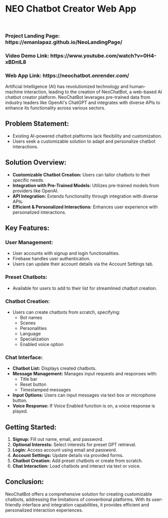 <h1>NEO Chatbot Creator Web App</h1>
</br>
<h3>Project Landing Page: https://emanlapaz.github.io/NeoLandingPage/</h3>
<h3>Video Demo Link: https://www.youtube.com/watch?v=0H4-xBDnlL8 </h3>
<h3>Web App Link: https://neochatbot.onrender.com/</h3>


<p>Artificial Intelligence (AI) has revolutionized technology and human-machine interaction, leading to the creation of NeoChatBot, a web-based AI chatbot creator platform. NeoChatBot leverages pre-trained data from industry leaders like OpenAI's ChatGPT and integrates with diverse APIs to enhance its functionality across various sectors.</p>

<h2>Problem Statement:</h2>
<ul>
  <li>Existing AI-powered chatbot platforms lack flexibility and customization.</li>
  <li>Users seek a customizable solution to adapt and personalize chatbot interactions.</li>
</ul>

<h2>Solution Overview:</h2>
<ul>
  <li><strong>Customizable Chatbot Creation:</strong> Users can tailor chatbots to their specific needs.</li>
  <li><strong>Integration with Pre-Trained Models:</strong> Utilizes pre-trained models from providers like OpenAI.</li>
  <li><strong>API Integration:</strong> Extends functionality through integration with diverse APIs.</li>
  <li><strong>Efficient & Personalized Interactions:</strong> Enhances user experience with personalized interactions.</li>
</ul>

<h2>Key Features:</h2>
<h3>User Management:</h3>
<ul>
  <li>User accounts with signup and login functionalities.</li>
  <li>Firebase handles user authentication.</li>
  <li>Users can update their account details via the Account Settings tab.</li>
</ul>

<h3>Preset Chatbots:</h3>
<ul>
  <li>Available for users to add to their list for streamlined chatbot creation.</li>
</ul>

<h3>Chatbot Creation:</h3>
<ul>
  <li>Users can create chatbots from scratch, specifying:
    <ul>
      <li>Bot names</li>
      <li>Scenes</li>
      <li>Personalities</li>
      <li>Language</li>
      <li>Specialization</li>
      <li>Enabled voice option</li>
    </ul>
  </li>
</ul>

<h3>Chat Interface:</h3>
<ul>
  <li><strong>Chatbot List:</strong> Displays created chatbots.</li>
  <li><strong>Message Management:</strong> Manages input requests and responses with:
    <ul>
      <li>Title bar</li>
      <li>Reset button</li>
      <li>Timestamped messages</li>
    </ul>
  </li>
  <li><strong>Input Options:</strong> Users can input messages via text box or microphone button.</li>
  <li><strong>Voice Response:</strong> If Voice Enabled function is on, a voice response is played.</li>
</ul>

<h2>Getting Started:</h2>
<ol>
  <li><strong>Signup:</strong> Fill out name, email, and password.</li>
  <li><strong>Optional Interests:</strong> Select interests for preset GPT retrieval.</li>
  <li><strong>Login:</strong> Access account using email and password.</li>
  <li><strong>Account Settings:</strong> Update details via provided forms.</li>
  <li><strong>Chatbot Creation:</strong> Add preset chatbots or create from scratch.</li>
  <li><strong>Chat Interaction:</strong> Load chatbots and interact via text or voice.</li>
</ol>

<h2>Conclusion:</h2>
<p>NeoChatBot offers a comprehensive solution for creating customizable chatbots, addressing the limitations of conventional platforms. With its user-friendly interface and integration capabilities, it provides efficient and personalized interaction experiences.</p>
